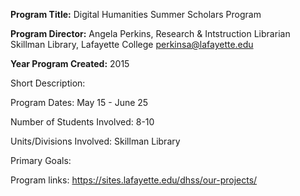 **Program Title:** Digital Humanities Summer Scholars Program 

**Program Director:**
                  Angela Perkins, Research & Intstruction Librarian
                  Skillman Library, Lafayette College 
                  perkinsa@lafayette.edu 

**Year Program Created:** 2015

Short Description:

Program Dates: May 15 - June 25

Number of Students Involved: 8-10 

Units/Divisions Involved: Skillman Library 

Primary Goals: 

Program links: https://sites.lafayette.edu/dhss/our-projects/
